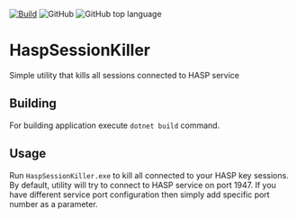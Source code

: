 [![Build](https://github.com/VasilyBulygin/HaspSessionKiller/actions/workflows/dotnet.yml/badge.svg)](https://github.com/VasilyBulygin/HaspSessionKiller/actions/workflows/dotnet.yml) ![GitHub](https://img.shields.io/github/license/VasilyBulygin/HaspSessionKiller) ![GitHub top language](https://img.shields.io/github/languages/top/VasilyBulygin/HaspSessionKiller)
# HaspSessionKiller
Simple utility that kills all sessions connected to HASP service

## Building
For building application execute `dotnet build` command.

## Usage
Run `HaspSessionKiller.exe` to kill all connected to your HASP key sessions. By default, utility will try to connect to HASP service on port 1947. If you have different service port configuration then simply add specific port number as a parameter.
